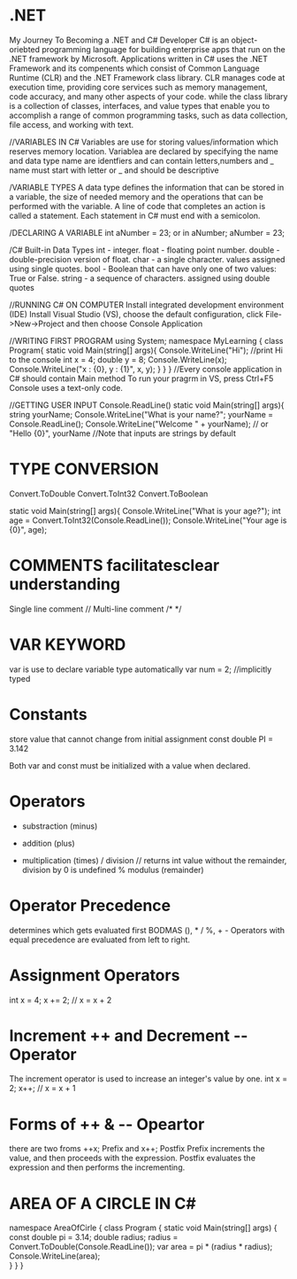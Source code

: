 # .NET
My Journey To Becoming a .NET and C# Developer
C# is an object-oriebted programming language for building enterprise apps that run on the .NET framework by Microsoft.
Applications written in C# uses the .NET Framework and its compenents which consist of Common Language Runtime (CLR) and the .NET Framework class library.
CLR manages code at execution time, providing core services such as memory management, code accuracy, and many other aspects of your code. while the class library is a collection of classes, interfaces, and value types that enable you to accomplish a range of common programming tasks, such as data collection, file access, and working with text.

//VARIABLES IN C#
Variables are use for storing values/information which reserves memory location.
Variablea are declared by specifying the name and data type
name are identfiers and can contain letters,numbers and _
name must start with letter or _ and should be descriptive

/VARIABLE TYPES
A data type defines the information that can be stored in a variable, the size of needed memory and the operations that can be performed with the variable.
A line of code that completes an action is called a statement. Each statement in C# must end with a semicolon.

/DECLARING A VARIABLE
int aNumber = 23;
or
in aNumber;
aNumber = 23;

/C# Built-in Data Types
int - integer.
float - floating point number.
double - double-precision version of float.
char - a single character. values assigned using single quotes.
bool - Boolean that can have only one of two values: True or False.
string - a sequence of characters. assigned using double quotes

//RUNNING C# ON COMPUTER
Install integrated development environment (IDE)
Install Visual Studio (VS), choose the default configuration, click File->New->Project and then choose Console Application 

//WRITING FIRST PROGRAM
using System;
namespace MyLearning
{
  class Program{
    static void Main(string[] args){
     Console.WriteLine("Hi"); //print Hi to the console
     int x = 4;
     double y = 8;
     Console.WriteLine(x);
     Console.WriteLine("x : {0}, y : {1}", x, y);
    }
  }
}
//Every console application in C# should contain Main method
To run your pragrm in VS, press Ctrl+F5
Console uses a text-only code.

//GETTING USER INPUT 
Console.ReadLine()
static void Main(string[] args){
string yourName;
Console.WriteLine("What is your name?";
yourName = Console.ReadLine();
Console.WriteLine("Welcome " + yourName); // or "Hello {0}", yourName //Note that inputs are strings by default

# TYPE CONVERSION
Convert.ToDouble
Convert.ToInt32
Convert.ToBoolean

static void Main(string[] args){
Console.WriteLine("What is your age?");
int age = Convert.ToInt32(Console.ReadLine());
Console.WriteLine("Your age is {0}", age);


# COMMENTS facilitatesclear understanding
Single line comment //
Multi-line comment /* */

# VAR KEYWORD
var is use to declare variable type automatically
var num = 2; //implicitly typed 
# Constants
store value that cannot change from initial assignment
const double PI = 3.142

Both var and const must be initialized with a value when declared.

# Operators
- substraction (minus)
+ addition (plus)
* multiplication (times)
/ division // returns int value without the remainder, division by 0 is undefined
% modulus (remainder)

# Operator Precedence
determines which gets evaluated first BODMAS (), * / %, + - 
Operators with equal precedence are evaluated from left to right.

# Assignment Operators
int x = 4;
x += 2; // x = x + 2

# Increment ++ and Decrement -- Operator
The increment operator is used to increase an integer's value by one.
int x = 2;
x++; // x = x + 1

# Forms of ++ & -- Opeartor
there are two froms ++x; Prefix and x++; Postfix
Prefix increments the value, and then proceeds with the expression.
Postfix evaluates the expression and then performs the incrementing.

# AREA OF A CIRCLE IN C#
namespace AreaOfCirle
{
    class Program
    {
        static void Main(string[] args)
        {
            const double pi = 3.14;
            double radius;
            radius = Convert.ToDouble(Console.ReadLine());
            var area = pi * (radius * radius);
            Console.WriteLine(area);          
        }
    }
}
